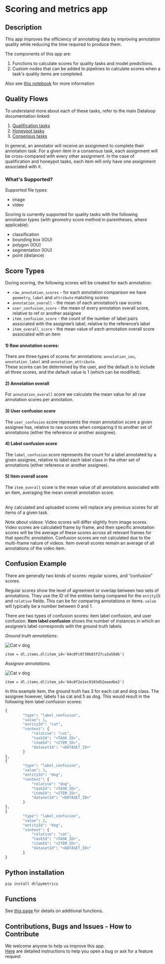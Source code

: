 # Scoring and metrics app


## Description

This app improves the efficiency of annotating data by improving annotation quality while reducing the time required to
produce them.

The components of this app are:

1. Functions to calculate scores for quality tasks and model predictions.
2. Custom nodes that can be added to pipelines to calculate scores when a task's quality items are completed.

Also see [this notebook](docs/metrics.ipynb) for more information

## Quality Flows
To understand more about each of these tasks, refer to the main Dataloop documentation linked:

1. [Qualification tasks](https://docs.dataloop.ai/docs/en/qualification-honeypot)
2. [Honeypot tasks](https://docs.dataloop.ai/docs/en/qualification-honeypot#honeypot)
3. [Consensus tasks](https://docs.dataloop.ai/docs/consensus)


In general, an annotator will receive an assignment to complete their annotation task. For a given item in a consensus task, 
each assignment will be cross-compared with every other assignment. In the case of qualification and honeypot tasks, 
each item will only have one assignment associated with it. 

### What's Supported?

Supported file types:
- image
- video

Scoring is currently supported for quality tasks with the following annotation types (with geometry score method in parentheses, where applicable):
- classification
- bounding box (IOU)
- polygon (IOU)
- segmentation (IOU)
- point (distance)


## Score Types

During scoring, the following scores will be created for each annotation:

- `raw_annotation_scores` -  for each annotation comparison we have `geometry`, `label` and `attribute` matching scores
- `annotation_overall` - the mean of each annotation’s raw scores
- `user_confusion_score` - the mean of every annotation overall score, relative to ref or another assignee
- `item_confusion_score` - the count of the number of label pairs associated with the assignee’s label, relative to the reference’s label
- `item_overall_score` - the mean value of *each* annotation overall score associated with an item

#### 1) Raw annotation scores: 
There are three types of scores for annotations: `annotation_iou`, `annotation_label` and `annotation_attribute`.  
These scores can be determined by the user, and the default is to include all three scores, and the default value is 1 (which can be modified).


#### 2) Annotation overall

For `annotation_overall` score we calculate the mean value for all raw annotation scores per annotation. 

#### 3) User confusion score

The `user_confusion` score represents the mean annotation score a given assignee has, relative to raw scores when comparing it to another set of annotations (either the reference or another assignee). 

#### 4) Label confusion score

The `label_confusion` score represents the count for a label annotated by a given assignee, relative to label each label class in the other set of annotations (either reference or another assignee).

#### 5) Item overall score

The `item_overall` score is the mean value of all annotations associated with an item, averaging the mean overall annotation score.

\
Any calculated and uploaded scores will replace any previous scores for all items of a given task.

_Note about videos_: Video scores will differ slightly from image scores. Video scores are calculated frame by frame, and then specific annotation scores will be the average of these scores across all relevant frames for that specific annotation. Confusion scores are not calculated due to the multi-frame nature of videos. Item overall scores remain an average of all annotations of the video item.

## Confusion Example

There are generally two kinds of scores: regular scores, and “confusion” scores. 

Regular scores show the level of agreement or overlap between two sets of annotations. They use the ID of the entities being compared for the `entityID` and `relative` fields. This can be for comparing annotations or items. `value` will typically be a number between 0 and 1. 


There are two types of confusion scores: item label confusion, and user confusion. **Item label confusion** shows the number of instances in which an assignee’s label corresponds with the ground truth labels. 

_Ground truth annotations_:

![Cat v dog](assets/cat_dog_annotations_1.png)

`item = dl.items.dl(item_id='64c0fc0730b03f27ca3a58db')`

_Assignee annotations_:

![Cat v dog](assets/cat_dog_annotations_2.png)

`item = dl.items.dl(item_id='64c0f2e1ec9103d52eaedbe2')`


In this example item, the ground truth has 3 for each cat and dog class. The assignee however, labels 1 as cat and 5 as dog. This would result in the following item label confusion scores:

```python
{
        "type": "label_confusion",
        "value": 1,
        "entityId": "cat",
        "context": {
            "relative": "cat",
            "taskId": "<TASK_ID>",
            "itemId": "<ITEM_ID>",
            "datasetId": "<DATASET_ID>"
        }
},
{
        "type": "label_confusion",
        "value": 3,
        "entityId": "dog",
        "context": {
            "relative": "dog",
            "taskId": "<TASK_ID>",
            "itemId": "<ITEM_ID>",
            "datasetId": "<DATASET_ID>"
        }
},
{
        "type": "label_confusion",
        "value": 2,
        "entityId": "dog",
        "context": {
            "relative": "cat",
            "taskId": "<TASK_ID>",
            "itemId": "<ITEM_ID>",
            "datasetId": "<DATASET_ID>"
        }
}
```

## Python installation

```shell
pip install dtlpymetrics
```

## Functions

See [this page](docs/dtlpymetrics_fxns.md) for details on additional functions.

## Contributions, Bugs and Issues - How to Contribute

We welcome anyone to help us improve this app.  
[Here](CONTRIBUTING.md) are detailed instructions to help you open a bug or ask for a feature request
